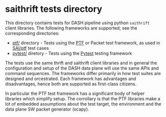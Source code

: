 # saithrift tests directory
This directory contains tests for DASH pipeline using python `saithrift` client libraries. The following frameworks are supported; see the corresponding directories:
* [ptf/](ptf) directory - Tests using the [PTF](https://github.com/p4lang/ptf) or Packet test framework, as used in [SAI/ptf](https://github.com/opencomputeproject/SAI/tree/master/ptf) test cases
* [pytest/](pytest/) diretory - Tests using the [Pytest](https://docs.pytest.org/en/7.1.x/index.html) testing framework

The tests use the same thrift and saithrift client libraries and in general the configuration and setup of the DASH data plane will use the same APIs and command sequences. The frameworks differ primarily in how test suites are designed and orcestrated. Each framework has advantages and disadvantages, hence both are supported as first-class citizens.

In particular the PTF test framework has a significant body of helper libraries which simplify setup. The corrollary is that the PTF libraries make a lot of embedded assumptions about the test target, the environment and the data plane SW packet generator (scapy).